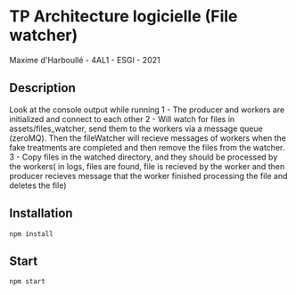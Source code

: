 # TP Architecture logicielle (File watcher)

Maxime d'Harboullé - 4AL1 - ESGI - 2021
## Description
Look at the console output while running
1 - The producer and workers are initialized and connect to each other
2 - Will watch for files in assets/files_watcher, send them to the workers via a message queue (zeroMQ). Then the fileWatcher will recieve messages of workers when the fake treatments are completed and then remove the files from the watcher.
3 - Copy files in the watched directory, and they should be processed by the workers( in logs, files are found, file is recieved by the worker and then producer recieves message that the worker finished processing the file and deletes the file)

## Installation

```npm install```

## Start

```npm start```


